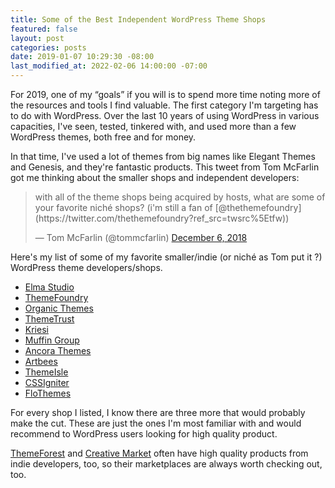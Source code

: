 ```yaml
---
title: Some of the Best Independent WordPress Theme Shops
featured: false
layout: post
categories: posts
date: 2019-01-07 10:29:30 -08:00
last_modified_at: 2022-02-06 14:00:00 -07:00
---
```


For 2019, one of my “goals” if you will is to spend more time noting more of the resources and tools I find valuable. The first category I'm targeting has to do with WordPress. Over the last 10 years of using WordPress in various capacities, I've seen, tested, tinkered with, and used more than a few WordPress themes, both free and for money.

In that time, I've used a lot of themes from big names like Elegant Themes and Genesis, and they're fantastic products. This tweet from Tom McFarlin got me thinking about the smaller shops and independent developers:


<blockquote class="twitter-tweet">
with all of the theme shops being acquired by hosts, what are some of your favorite niché shops? (i'm still a fan of [@thethemefoundry](https://twitter.com/thethemefoundry?ref_src=twsrc%5Etfw))

— Tom McFarlin (@tommcfarlin) [December 6, 2018](https://twitter.com/tommcfarlin/status/1070728704131768320?ref_src=twsrc%5Etfw)
</blockquote>
<script async src="https://platform.twitter.com/widgets.js" charset="utf-8"></script>


Here's my list of some of my favorite smaller/indie (or niché as Tom put it ?) WordPress theme developers/shops.

- [Elma Studio](https://elmastudio.de/en)
- [ThemeFoundry](https://www.cssigniter.com)
- [Organic Themes](https://organicthemes.com)
- [ThemeTrust](https://themetrust.com/wordpress-themes/)
- [Kriesi](https://kriesi.at)
- [Muffin Group](https://muffingroup.com)
- [Ancora Themes](http://ancorathemes.com)
- [Artbees](http://artbees.net)
- [ThemeIsle](https://themeisle.com)
- [CSSIgniter](https://www.cssigniter.com)
- [FloThemes](https://flothemes.com/)

For every shop I listed, I know there are three more that would probably make the cut. These are just the ones I'm most familiar with and would recommend to WordPress users looking for high quality product.

[ThemeForest](https://themeforest.net) and [Creative Market](https://creativemarket.com) often have high quality products from indie developers, too, so their marketplaces are always worth checking out, too.

